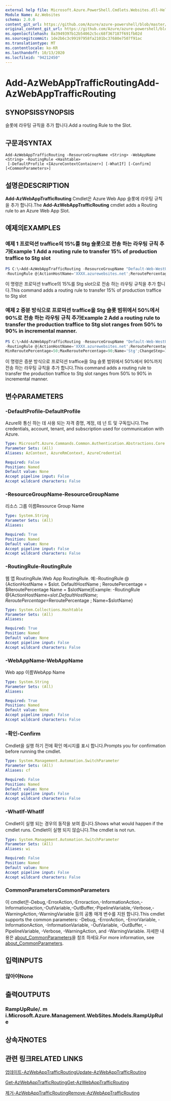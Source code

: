 ```yaml
---
external help file: Microsoft.Azure.PowerShell.Cmdlets.Websites.dll-Help.xml
Module Name: Az.Websites
schema: 2.0.0
content_git_url: https://github.com/Azure/azure-powershell/blob/master/src/Websites/Websites/help/Add-AzWebAppTrafficRouting.md
original_content_git_url: https://github.com/Azure/azure-powershell/blob/master/src/Websites/Websites/help/Add-AzWebAppTrafficRouting.md
ms.openlocfilehash: 8a3949397b12b54062c5cc68f367187f691fb02d
ms.sourcegitcommit: 1de2b6c3c99197958fa2101bc37680e7507f91ac
ms.translationtype: MT
ms.contentlocale: ko-KR
ms.lasthandoff: 10/13/2020
ms.locfileid: "94212450"
---
```

# <span data-ttu-id="c93e0-101">Add-AzWebAppTrafficRouting</span><span class="sxs-lookup"><span data-stu-id="c93e0-101">Add-AzWebAppTrafficRouting</span></span>

## <span data-ttu-id="c93e0-102">SYNOPSIS</span><span class="sxs-lookup"><span data-stu-id="c93e0-102">SYNOPSIS</span></span>
<span data-ttu-id="c93e0-103">슬롯에 라우팅 규칙을 추가 합니다.</span><span class="sxs-lookup"><span data-stu-id="c93e0-103">Add a routing Rule to the Slot.</span></span>

## <span data-ttu-id="c93e0-104">구문과</span><span class="sxs-lookup"><span data-stu-id="c93e0-104">SYNTAX</span></span>

```
Add-AzWebAppTrafficRouting -ResourceGroupName <String> -WebAppName <String> -RoutingRule <Hashtable>
 [-DefaultProfile <IAzureContextContainer>] [-WhatIf] [-Confirm] [<CommonParameters>]
```

## <span data-ttu-id="c93e0-105">설명은</span><span class="sxs-lookup"><span data-stu-id="c93e0-105">DESCRIPTION</span></span>
<span data-ttu-id="c93e0-106">**Add-AzWebAppTrafficRouting** Cmdlet은 Azure Web App 슬롯에 라우팅 규칙을 추가 합니다.</span><span class="sxs-lookup"><span data-stu-id="c93e0-106">The **Add-AzWebAppTrafficRouting** cmdlet adds a Routing rule to an Azure Web App Slot.</span></span>

## <span data-ttu-id="c93e0-107">예제의</span><span class="sxs-lookup"><span data-stu-id="c93e0-107">EXAMPLES</span></span>

### <span data-ttu-id="c93e0-108">예제 1 프로덕션 traffice의 15%를 Stg 슬롯으로 전송 하는 라우팅 규칙 추가</span><span class="sxs-lookup"><span data-stu-id="c93e0-108">Example 1 Add a routing rule to transfer 15% of production traffice to  Stg slot</span></span>
```powershell
PS C:\>Add-AzWebAppTrafficRouting -ResourceGroupName "Default-Web-WestUS" -WebAppName "ContosoSite" 
-RoutingRule @{ActionHostName='XXXX.azurewebsites.net';ReroutePercentage=15;Name='Stg'}
```

<span data-ttu-id="c93e0-109">이 명령은 프로덕션 traffice의 15%를 Stg slot으로 전송 하는 라우팅 규칙을 추가 합니다.</span><span class="sxs-lookup"><span data-stu-id="c93e0-109">This command adds a routing rule to transfer 15% of production traffice to  Stg slot</span></span>

### <span data-ttu-id="c93e0-110">예제 2 증분 방식으로 프로덕션 traffice을 Stg 슬롯 범위에서 50%에서 90%로 전송 하는 라우팅 규칙 추가</span><span class="sxs-lookup"><span data-stu-id="c93e0-110">Example 2 Add a routing rule to transfer the production traffice to Stg slot ranges from 50% to 90% in incremental manner.</span></span>
```powershell
PS C:\>Add-AzWebAppTrafficRouting -ResourceGroupName "Default-Web-WestUS" -WebAppName "ContosoSite" 
-RoutingRule @{ActionHostName='XXXX.azurewebsites.net';ReroutePercentage=50;ChangeIntervalInMinutes=1;
MinReroutePercentage=50;MaxReroutePercentage=90;Name='Stg';ChangeStep=10}
```

<span data-ttu-id="c93e0-111">이 명령은 증분 방식으로 프로덕션 traffice을 Stg 슬롯 범위에서 50%에서 90%까지 전송 하는 라우팅 규칙을 추가 합니다.</span><span class="sxs-lookup"><span data-stu-id="c93e0-111">This command adds a routing rule to transfer the production traffice to Stg slot ranges from 50% to 90% in incremental manner.</span></span>

## <span data-ttu-id="c93e0-112">변수</span><span class="sxs-lookup"><span data-stu-id="c93e0-112">PARAMETERS</span></span>

### <span data-ttu-id="c93e0-113">-DefaultProfile</span><span class="sxs-lookup"><span data-stu-id="c93e0-113">-DefaultProfile</span></span>
<span data-ttu-id="c93e0-114">Azure와 통신 하는 데 사용 되는 자격 증명, 계정, 테 넌 트 및 구독입니다.</span><span class="sxs-lookup"><span data-stu-id="c93e0-114">The credentials, account, tenant, and subscription used for communication with Azure.</span></span>

```yaml
Type: Microsoft.Azure.Commands.Common.Authentication.Abstractions.Core.IAzureContextContainer
Parameter Sets: (All)
Aliases: AzContext, AzureRmContext, AzureCredential

Required: False
Position: Named
Default value: None
Accept pipeline input: False
Accept wildcard characters: False
```

### <span data-ttu-id="c93e0-115">-ResourceGroupName</span><span class="sxs-lookup"><span data-stu-id="c93e0-115">-ResourceGroupName</span></span>
<span data-ttu-id="c93e0-116">리소스 그룹 이름</span><span class="sxs-lookup"><span data-stu-id="c93e0-116">Resource Group Name</span></span>

```yaml
Type: System.String
Parameter Sets: (All)
Aliases:

Required: True
Position: Named
Default value: None
Accept pipeline input: False
Accept wildcard characters: False
```

### <span data-ttu-id="c93e0-117">-RoutingRule</span><span class="sxs-lookup"><span data-stu-id="c93e0-117">-RoutingRule</span></span>
<span data-ttu-id="c93e0-118">웹 앱 RoutingRule.</span><span class="sxs-lookup"><span data-stu-id="c93e0-118">Web App RoutingRule.</span></span>
<span data-ttu-id="c93e0-119">예:-RoutingRule @ {ActionHostName = $slot. DefaultHostName ; ReroutePercentage = $ReroutePercentage Name = $slotName}</span><span class="sxs-lookup"><span data-stu-id="c93e0-119">Example: -RoutingRule @{ActionHostName=$slot.DefaultHostName ; ReroutePercentage=$ReroutePercentage ; Name=$slotName}</span></span>

```yaml
Type: System.Collections.Hashtable
Parameter Sets: (All)
Aliases:

Required: True
Position: Named
Default value: None
Accept pipeline input: False
Accept wildcard characters: False
```

### <span data-ttu-id="c93e0-120">-WebAppName</span><span class="sxs-lookup"><span data-stu-id="c93e0-120">-WebAppName</span></span>
<span data-ttu-id="c93e0-121">Web app 이름</span><span class="sxs-lookup"><span data-stu-id="c93e0-121">WebApp Name</span></span>

```yaml
Type: System.String
Parameter Sets: (All)
Aliases:

Required: True
Position: Named
Default value: None
Accept pipeline input: False
Accept wildcard characters: False
```

### <span data-ttu-id="c93e0-122">-확인</span><span class="sxs-lookup"><span data-stu-id="c93e0-122">-Confirm</span></span>
<span data-ttu-id="c93e0-123">Cmdlet을 실행 하기 전에 확인 메시지를 표시 합니다.</span><span class="sxs-lookup"><span data-stu-id="c93e0-123">Prompts you for confirmation before running the cmdlet.</span></span>

```yaml
Type: System.Management.Automation.SwitchParameter
Parameter Sets: (All)
Aliases: cf

Required: False
Position: Named
Default value: None
Accept pipeline input: False
Accept wildcard characters: False
```

### <span data-ttu-id="c93e0-124">-WhatIf</span><span class="sxs-lookup"><span data-stu-id="c93e0-124">-WhatIf</span></span>
<span data-ttu-id="c93e0-125">Cmdlet이 실행 되는 경우의 동작을 보여 줍니다.</span><span class="sxs-lookup"><span data-stu-id="c93e0-125">Shows what would happen if the cmdlet runs.</span></span>
<span data-ttu-id="c93e0-126">Cmdlet이 실행 되지 않습니다.</span><span class="sxs-lookup"><span data-stu-id="c93e0-126">The cmdlet is not run.</span></span>

```yaml
Type: System.Management.Automation.SwitchParameter
Parameter Sets: (All)
Aliases: wi

Required: False
Position: Named
Default value: None
Accept pipeline input: False
Accept wildcard characters: False
```

### <span data-ttu-id="c93e0-127">CommonParameters</span><span class="sxs-lookup"><span data-stu-id="c93e0-127">CommonParameters</span></span>
<span data-ttu-id="c93e0-128">이 cmdlet은-Debug,-ErrorAction,-Erroraction,-InformationAction,-Informationaction,-OutVariable,-OutBuffer,-PipelineVariable,-Verbose,-WarningAction,-WarningVariable 등의 공통 매개 변수를 지원 합니다.</span><span class="sxs-lookup"><span data-stu-id="c93e0-128">This cmdlet supports the common parameters: -Debug, -ErrorAction, -ErrorVariable, -InformationAction, -InformationVariable, -OutVariable, -OutBuffer, -PipelineVariable, -Verbose, -WarningAction, and -WarningVariable.</span></span> <span data-ttu-id="c93e0-129">자세한 내용은 [about_CommonParameters](http://go.microsoft.com/fwlink/?LinkID=113216)을 참조 하세요.</span><span class="sxs-lookup"><span data-stu-id="c93e0-129">For more information, see [about_CommonParameters](http://go.microsoft.com/fwlink/?LinkID=113216).</span></span>

## <span data-ttu-id="c93e0-130">입력</span><span class="sxs-lookup"><span data-stu-id="c93e0-130">INPUTS</span></span>

### <span data-ttu-id="c93e0-131">않아야</span><span class="sxs-lookup"><span data-stu-id="c93e0-131">None</span></span>

## <span data-ttu-id="c93e0-132">출력</span><span class="sxs-lookup"><span data-stu-id="c93e0-132">OUTPUTS</span></span>

### <span data-ttu-id="c93e0-133">RampUpRule/. m i.</span><span class="sxs-lookup"><span data-stu-id="c93e0-133">Microsoft.Azure.Management.WebSites.Models.RampUpRule</span></span>

## <span data-ttu-id="c93e0-134">상속자</span><span class="sxs-lookup"><span data-stu-id="c93e0-134">NOTES</span></span>

## <span data-ttu-id="c93e0-135">관련 링크</span><span class="sxs-lookup"><span data-stu-id="c93e0-135">RELATED LINKS</span></span>
[<span data-ttu-id="c93e0-136">업데이트-AzWebAppTrafficRouting</span><span class="sxs-lookup"><span data-stu-id="c93e0-136">Update-AzWebAppTrafficRouting</span></span>](./Update-AzWebAppTrafficRouting.md)

[<span data-ttu-id="c93e0-137">Get-AzWebAppTrafficRouting</span><span class="sxs-lookup"><span data-stu-id="c93e0-137">Get-AzWebAppTrafficRouting</span></span>](./Get-AzWebAppTrafficRouting.md)

[<span data-ttu-id="c93e0-138">제거-AzWebAppTrafficRouting</span><span class="sxs-lookup"><span data-stu-id="c93e0-138">Remove-AzWebAppTrafficRouting</span></span>](./Remove-AzWebAppTrafficRouting.md)
